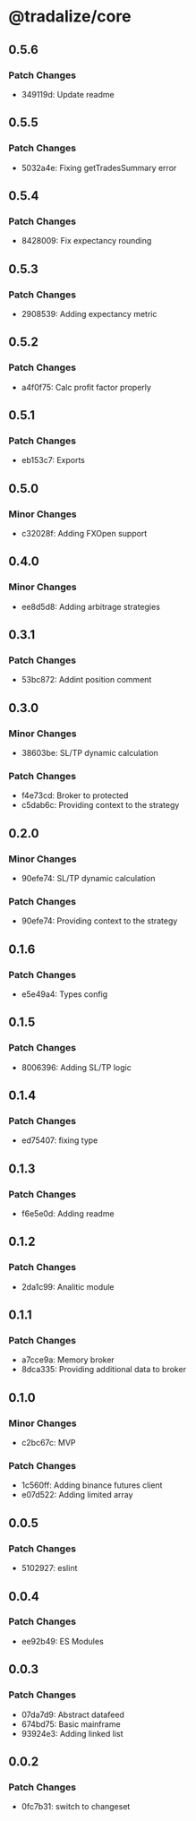 # @tradalize/core

## 0.5.6

### Patch Changes

- 349119d: Update readme

## 0.5.5

### Patch Changes

- 5032a4e: Fixing getTradesSummary error

## 0.5.4

### Patch Changes

- 8428009: Fix expectancy rounding

## 0.5.3

### Patch Changes

- 2908539: Adding expectancy metric

## 0.5.2

### Patch Changes

- a4f0f75: Calc profit factor properly

## 0.5.1

### Patch Changes

- eb153c7: Exports

## 0.5.0

### Minor Changes

- c32028f: Adding FXOpen support

## 0.4.0

### Minor Changes

- ee8d5d8: Adding arbitrage strategies

## 0.3.1

### Patch Changes

- 53bc872: Addint position comment

## 0.3.0

### Minor Changes

- 38603be: SL/TP dynamic calculation

### Patch Changes

- f4e73cd: Broker to protected
- c5dab6c: Providing context to the strategy

## 0.2.0

### Minor Changes

- 90efe74: SL/TP dynamic calculation

### Patch Changes

- 90efe74: Providing context to the strategy

## 0.1.6

### Patch Changes

- e5e49a4: Types config

## 0.1.5

### Patch Changes

- 8006396: Adding SL/TP logic

## 0.1.4

### Patch Changes

- ed75407: fixing type

## 0.1.3

### Patch Changes

- f6e5e0d: Adding readme

## 0.1.2

### Patch Changes

- 2da1c99: Analitic module

## 0.1.1

### Patch Changes

- a7cce9a: Memory broker
- 8dca335: Providing additional data to broker

## 0.1.0

### Minor Changes

- c2bc67c: MVP

### Patch Changes

- 1c560ff: Adding binance futures client
- e07d522: Adding limited array

## 0.0.5

### Patch Changes

- 5102927: eslint

## 0.0.4

### Patch Changes

- ee92b49: ES Modules

## 0.0.3

### Patch Changes

- 07da7d9: Abstract datafeed
- 674bd75: Basic mainframe
- 93924e3: Adding linked list

## 0.0.2

### Patch Changes

- 0fc7b31: switch to changeset
